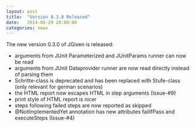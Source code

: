 ```yaml
---
layout: post
title:  "Version 0.3.0 Released"
date:   2014-06-29 20:00:00
categories: news
---
```

The new version 0.3.0 of JGiven is released:

* arguments from JUnit Parameterized and JUnitParams runner can now be read
* arguments from JUnit Dataprovider runner are now read directly instead of parsing them
* Schritte-class is deprecated and has been replaced with Stufe-class (only relevant for german scenarios)
* the HTML report now escapes HTML in step arguments (Issue-#9)
* print style of HTML report is nicer
* steps following failed steps are now reported as skipped
* @NotImplementedYet annotation has new attributes failIfPass and executeSteps (Issue-#4)


[jgiven-gh]: https://github.com/TNG/JGiven
[jgiven]:    https://jgiven.org
